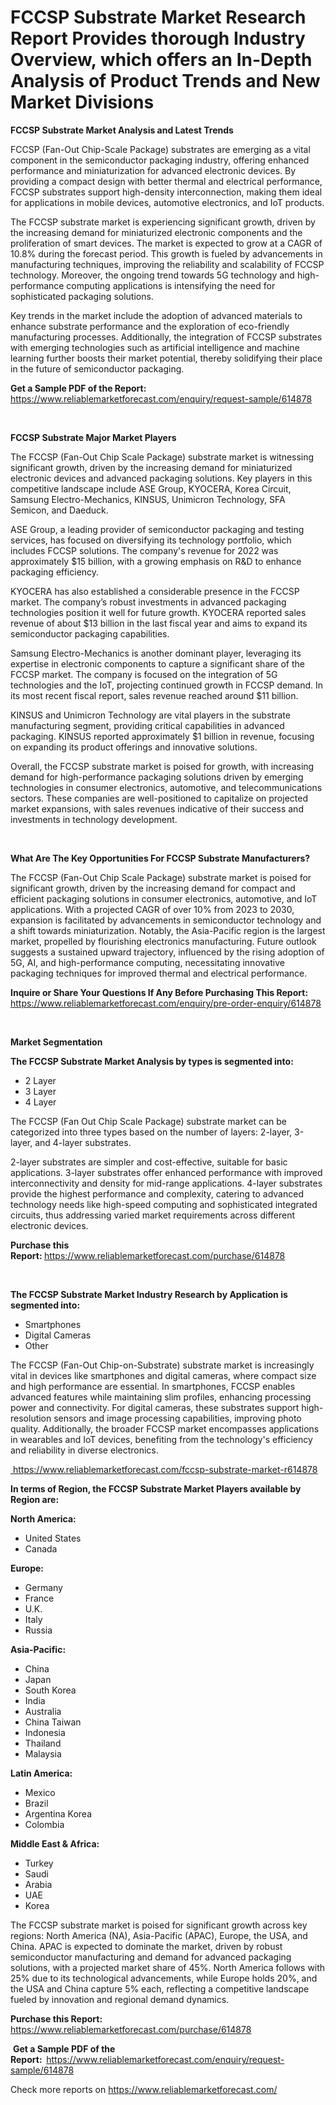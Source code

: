 <p><h1>FCCSP Substrate Market Research Report Provides thorough Industry Overview, which offers an In-Depth Analysis of Product Trends and New Market Divisions</h1></p><p><strong>FCCSP Substrate Market Analysis and Latest Trends</strong></p>
<p><p>FCCSP (Fan-Out Chip-Scale Package) substrates are emerging as a vital component in the semiconductor packaging industry, offering enhanced performance and miniaturization for advanced electronic devices. By providing a compact design with better thermal and electrical performance, FCCSP substrates support high-density interconnection, making them ideal for applications in mobile devices, automotive electronics, and IoT products.</p><p>The FCCSP substrate market is experiencing significant growth, driven by the increasing demand for miniaturized electronic components and the proliferation of smart devices. The market is expected to grow at a CAGR of 10.8% during the forecast period. This growth is fueled by advancements in manufacturing techniques, improving the reliability and scalability of FCCSP technology. Moreover, the ongoing trend towards 5G technology and high-performance computing applications is intensifying the need for sophisticated packaging solutions.</p><p>Key trends in the market include the adoption of advanced materials to enhance substrate performance and the exploration of eco-friendly manufacturing processes. Additionally, the integration of FCCSP substrates with emerging technologies such as artificial intelligence and machine learning further boosts their market potential, thereby solidifying their place in the future of semiconductor packaging.</p></p>
<p><strong>Get a Sample PDF of the Report:&nbsp;</strong> <a href="https://www.reliablemarketforecast.com/enquiry/request-sample/614878?utm_campaign=3491&utm_medium=2&utm_source=Github&utm_content=ia&utm_term=24032025&utm_id=fccsp-substrate">https://www.reliablemarketforecast.com/enquiry/request-sample/614878</a></p>
<p>&nbsp;</p>
<p><strong>FCCSP Substrate Major Market Players</strong></p>
<p><p>The FCCSP (Fan-Out Chip Scale Package) substrate market is witnessing significant growth, driven by the increasing demand for miniaturized electronic devices and advanced packaging solutions. Key players in this competitive landscape include ASE Group, KYOCERA, Korea Circuit, Samsung Electro-Mechanics, KINSUS, Unimicron Technology, SFA Semicon, and Daeduck.</p><p>ASE Group, a leading provider of semiconductor packaging and testing services, has focused on diversifying its technology portfolio, which includes FCCSP solutions. The company's revenue for 2022 was approximately $15 billion, with a growing emphasis on R&D to enhance packaging efficiency. </p><p>KYOCERA has also established a considerable presence in the FCCSP market. The company’s robust investments in advanced packaging technologies position it well for future growth. KYOCERA reported sales revenue of about $13 billion in the last fiscal year and aims to expand its semiconductor packaging capabilities.</p><p>Samsung Electro-Mechanics is another dominant player, leveraging its expertise in electronic components to capture a significant share of the FCCSP market. The company is focused on the integration of 5G technologies and the IoT, projecting continued growth in FCCSP demand. In its most recent fiscal report, sales revenue reached around $11 billion.</p><p>KINSUS and Unimicron Technology are vital players in the substrate manufacturing segment, providing critical capabilities in advanced packaging. KINSUS reported approximately $1 billion in revenue, focusing on expanding its product offerings and innovative solutions.</p><p>Overall, the FCCSP substrate market is poised for growth, with increasing demand for high-performance packaging solutions driven by emerging technologies in consumer electronics, automotive, and telecommunications sectors. These companies are well-positioned to capitalize on projected market expansions, with sales revenues indicative of their success and investments in technology development.</p></p>
<p>&nbsp;</p>
<p><strong>What Are The Key Opportunities For FCCSP Substrate Manufacturers?</strong></p>
<p><p>The FCCSP (Fan-Out Chip Scale Package) substrate market is poised for significant growth, driven by the increasing demand for compact and efficient packaging solutions in consumer electronics, automotive, and IoT applications. With a projected CAGR of over 10% from 2023 to 2030, expansion is facilitated by advancements in semiconductor technology and a shift towards miniaturization. Notably, the Asia-Pacific region is the largest market, propelled by flourishing electronics manufacturing. Future outlook suggests a sustained upward trajectory, influenced by the rising adoption of 5G, AI, and high-performance computing, necessitating innovative packaging techniques for improved thermal and electrical performance.</p></p>
<p><strong>Inquire or Share Your Questions If Any Before Purchasing This Report:</strong> <a href="https://www.reliablemarketforecast.com/enquiry/pre-order-enquiry/614878?utm_campaign=3491&utm_medium=2&utm_source=Github&utm_content=ia&utm_term=24032025&utm_id=fccsp-substrate">https://www.reliablemarketforecast.com/enquiry/pre-order-enquiry/614878</a></p>
<p>&nbsp;</p>
<p><strong>Market Segmentation</strong></p>
<p><strong>The FCCSP Substrate Market Analysis by types is segmented into:</strong></p>
<p><ul><li>2 Layer</li><li>3 Layer</li><li>4 Layer</li></ul></p>
<p><p>The FCCSP (Fan Out Chip Scale Package) substrate market can be categorized into three types based on the number of layers: 2-layer, 3-layer, and 4-layer substrates. </p><p>2-layer substrates are simpler and cost-effective, suitable for basic applications. 3-layer substrates offer enhanced performance with improved interconnectivity and density for mid-range applications. 4-layer substrates provide the highest performance and complexity, catering to advanced technology needs like high-speed computing and sophisticated integrated circuits, thus addressing varied market requirements across different electronic devices.</p></p>
<p><strong>Purchase this Report:&nbsp;</strong><a href="https://www.reliablemarketforecast.com/purchase/614878?utm_campaign=3491&utm_medium=2&utm_source=Github&utm_content=ia&utm_term=24032025&utm_id=fccsp-substrate">https://www.reliablemarketforecast.com/purchase/614878</a></p>
<p>&nbsp;</p>
<p><strong>The FCCSP Substrate Market Industry Research by Application is segmented into:</strong></p>
<p><ul><li>Smartphones</li><li>Digital Cameras</li><li>Other</li></ul></p>
<p><p>The FCCSP (Fan-Out Chip-on-Substrate) substrate market is increasingly vital in devices like smartphones and digital cameras, where compact size and high performance are essential. In smartphones, FCCSP enables advanced features while maintaining slim profiles, enhancing processing power and connectivity. For digital cameras, these substrates support high-resolution sensors and image processing capabilities, improving photo quality. Additionally, the broader FCCSP market encompasses applications in wearables and IoT devices, benefiting from the technology's efficiency and reliability in diverse electronics.</p></p>
<p><a href="https://www.reliablemarketforecast.com/fccsp-substrate-market-r614878?utm_campaign=3491&utm_medium=2&utm_source=Github&utm_content=ia&utm_term=24032025&utm_id=fccsp-substrate">&nbsp;https://www.reliablemarketforecast.com/fccsp-substrate-market-r614878</a></p>
<p><strong>In terms of Region, the FCCSP Substrate Market Players available by Region are:</strong></p>
<p>
    <p> <strong> North America: </strong>
        <ul>
            <li>United States</li>
            <li>Canada</li>
        </ul>
        </p> 
    <p> <strong> Europe: </strong>
        <ul>
            <li>Germany</li>
            <li>France</li>
            <li>U.K.</li>
            <li>Italy</li>
            <li>Russia</li>
        </ul>
        </p> 
    <p> <strong> Asia-Pacific: </strong>
        <ul>
            <li>China</li>
            <li>Japan</li>
            <li>South Korea</li>
            <li>India</li>
            <li>Australia</li>
            <li>China Taiwan</li>
            <li>Indonesia</li>
            <li>Thailand</li>
            <li>Malaysia</li>
        </ul>
        </p> 
    <p> <strong> Latin America: </strong>
        <ul>
            <li>Mexico</li>
            <li>Brazil</li>
            <li>Argentina Korea</li>
            <li>Colombia</li>
        </ul>
        </p> 
    <p> <strong> Middle East & Africa: </strong>
        <ul>
            <li>Turkey</li>
            <li>Saudi</li>
            <li>Arabia</li>
            <li>UAE</li>
            <li>Korea</li>
        </ul>
    </p>
    </p>
<p><p>The FCCSP substrate market is poised for significant growth across key regions: North America (NA), Asia-Pacific (APAC), Europe, the USA, and China. APAC is expected to dominate the market, driven by robust semiconductor manufacturing and demand for advanced packaging solutions, with a projected market share of 45%. North America follows with 25% due to its technological advancements, while Europe holds 20%, and the USA and China capture 5% each, reflecting a competitive landscape fueled by innovation and regional demand dynamics.</p></p>
<p><strong>Purchase this Report: </strong><a href="https://www.reliablemarketforecast.com/purchase/614878?utm_campaign=3491&utm_medium=2&utm_source=Github&utm_content=ia&utm_term=24032025&utm_id=fccsp-substrate">https://www.reliablemarketforecast.com/purchase/614878</a></p>
<p>&nbsp;<strong>Get a Sample PDF of the Report:&nbsp;&nbsp;</strong><a href="https://www.reliablemarketforecast.com/enquiry/request-sample/614878?utm_campaign=3491&utm_medium=2&utm_source=Github&utm_content=ia&utm_term=24032025&utm_id=fccsp-substrate">https://www.reliablemarketforecast.com/enquiry/request-sample/614878</a></p>
<p><strong></strong></p>
<p>Check more reports on <a href="https://www.reliablemarketforecast.com/?utm_campaign=3491&utm_medium=2&utm_source=Github&utm_content=ia&utm_term=24032025&utm_id=fccsp-substrate">https://www.reliablemarketforecast.com/</a></p>